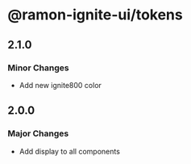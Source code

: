 # @ramon-ignite-ui/tokens

## 2.1.0

### Minor Changes

- Add new ignite800 color

## 2.0.0

### Major Changes

- Add display to all components
